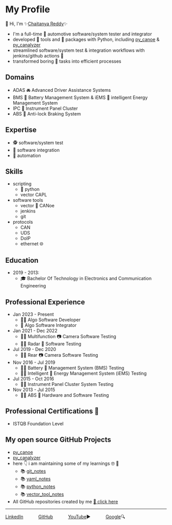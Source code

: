 # My Profile

👋 Hi, I'm ✨[Chaitanya Reddy](https://www.linkedin.com/in/chaitu-ycr/)✨

- I'm a full-time 🚗 automotive software/system tester and integrator
- developed 🔧 tools and 🧰 packages with Python, including [py_canoe](https://github.com/chaitu-ycr/py_canoe) & [py_canalyzer](https://github.com/chaitu-ycr/py_canalyzer)
- streamlined software/system test & integration workflows with jenkins/github actions 🚀
- transformed boring 🥱 tasks into efficient processes

## Domains

- ADAS 🚘 Advanced Driver Assistance Systems
- BMS 🔋 Battery Management System & iEMS 🌟 intelligent Energy Management System
- IPC 🎨 Instrument Panel Cluster
- ABS 🛑 Anti-lock Braking System

## Expertise

- 🕵 software/system test
- 🔄 software integration
- 🤖 automation

## Skills

- scripting
  - 🐍 python
  - vector CAPL
- software tools
  - vector 🛶 CANoe
  - jenkins
  - git
- protocols
  - CAN
  - UDS
  - DoIP
  - ethernet 🌐

## Education

- 2019 - 2013:
  - 🎓 Bachelor Of Technology in Electronics and Communication Engineering

## Professional Experience

- Jan 2023 - Present
  - 👨‍💻 Algo Software Developer
  - 🔄 Algo Software Integrator
- Jan 2021 - Dec 2022
  - 🕵️‍♂️ Multifunction 📷 Camera Software Testing
  - 🕵️‍♂️ Radar 📡 Software Testing
- Jul 2019 - Dec 2020
  - 🕵️‍♂️ Rear 📷 Camera Software Testing
- Nov 2016 - Jul 2019
  - 🕵️‍♂️ Battery 🔋 Management System (BMS) Testing
  - 🕵️‍♂️ Intelligent 🌟 Energy Management System (iEMS) Testing
- Jul 2015 - Oct 2016
  - 🕵️‍♂️ Instrument Panel Cluster System Testing
- Nov 2013 - Jul 2015
  - 🕵️‍♂️ ABS 🛑 Hardware and Software Testing

## Professional Certifications 📜

- ISTQB Foundation Level

## My open source GitHub Projects

- [py_canoe](https://github.com/chaitu-ycr/py_canoe)
- [py_canalyzer](https://github.com/chaitu-ycr/py_canalyzer)
- here 👇 i am maintaining some of my learnings 🤓 📗
  - 📚 [git_notes](https://github.com/chaitu-ycr/git_notes)
  - 📚 [yaml_notes](https://github.com/chaitu-ycr/yaml_notes)
  - 📚 [python_notes](https://github.com/chaitu-ycr/python_notes)
  - 📚 [vector_tool_notes](https://github.com/chaitu-ycr/vector_tool_notes)
- All GitHub repositories created by me [🔗 click here](https://github.com/chaitu-ycr?tab=repositories)

---

[LinkedIn](https://www.linkedin.com/in/chaitu-ycr/)
&nbsp;&nbsp;&nbsp;&nbsp;&nbsp;&nbsp;&nbsp;&nbsp;&nbsp;&nbsp;
[GitHub](https://github.com/chaitu-ycr)
&nbsp;&nbsp;&nbsp;&nbsp;&nbsp;&nbsp;&nbsp;&nbsp;&nbsp;&nbsp;
[YouTube](https://www.youtube.com/@chaitu-ycr)▶️
&nbsp;&nbsp;&nbsp;&nbsp;&nbsp;&nbsp;&nbsp;&nbsp;&nbsp;&nbsp;
[Google](https://www.google.com/search?q=chaitu-ycr)🔍
&nbsp;&nbsp;&nbsp;&nbsp;&nbsp;&nbsp;&nbsp;&nbsp;&nbsp;&nbsp;
